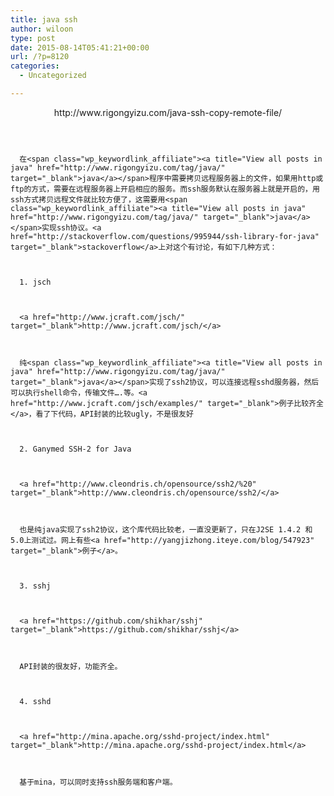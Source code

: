 ```yaml
---
title: java ssh
author: wiloon
type: post
date: 2015-08-14T05:41:21+00:00
url: /?p=8120
categories:
  - Uncategorized

---
```

<header class="entry-header"> 

<p class="entry-title">
  http://www.rigongyizu.com/java-ssh-copy-remote-file/


<p class="entry-title">
  </header> 
  
  <div class="entry-content">
    
      在<span class="wp_keywordlink_affiliate"><a title="View all posts in java" href="http://www.rigongyizu.com/tag/java/" target="_blank">java</a></span>程序中需要拷贝远程服务器上的文件，如果用http或ftp的方式，需要在远程服务器上开启相应的服务。而ssh服务默认在服务器上就是开启的，用ssh方式拷贝远程文件就比较方便了，这需要用<span class="wp_keywordlink_affiliate"><a title="View all posts in java" href="http://www.rigongyizu.com/tag/java/" target="_blank">java</a></span>实现ssh协议。<a href="http://stackoverflow.com/questions/995944/ssh-library-for-java" target="_blank">stackoverflow</a>上对这个有讨论，有如下几种方式：
    
    
    
      1. jsch
    
    
    
      <a href="http://www.jcraft.com/jsch/" target="_blank">http://www.jcraft.com/jsch/</a>
    
    
    
      纯<span class="wp_keywordlink_affiliate"><a title="View all posts in java" href="http://www.rigongyizu.com/tag/java/" target="_blank">java</a></span>实现了ssh2协议，可以连接远程sshd服务器，然后可以执行shell命令，传输文件….等。<a href="http://www.jcraft.com/jsch/examples/" target="_blank">例子比较齐全</a>，看了下代码，API封装的比较ugly，不是很友好
    
    
    
      2. Ganymed SSH-2 for Java
    
    
    
      <a href="http://www.cleondris.ch/opensource/ssh2/%20" target="_blank">http://www.cleondris.ch/opensource/ssh2/</a>
    
    
    
      也是纯java实现了ssh2协议，这个库代码比较老，一直没更新了，只在J2SE 1.4.2 和 5.0上测试过。网上有些<a href="http://yangjizhong.iteye.com/blog/547923" target="_blank">例子</a>。
    
    
    
      3. sshj
    
    
    
      <a href="https://github.com/shikhar/sshj" target="_blank">https://github.com/shikhar/sshj</a>
    
    
    
      API封装的很友好，功能齐全。
    
    
    
      4. sshd
    
    
    
      <a href="http://mina.apache.org/sshd-project/index.html" target="_blank">http://mina.apache.org/sshd-project/index.html</a>
    
    
    
      基于mina，可以同时支持ssh服务端和客户端。
    
  